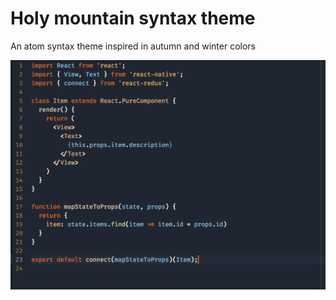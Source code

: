 # Holy mountain syntax theme

An atom syntax theme inspired in autumn and winter colors

![Theme screenshot](./images/demo.png)
